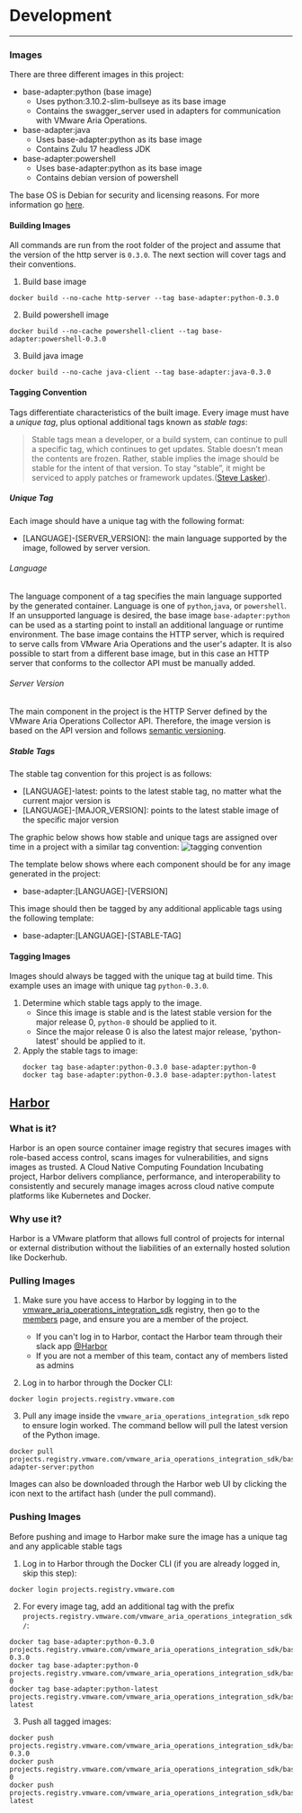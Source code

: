 # Development
* * *
### Images
There are three different images in this project:
- base-adapter:python (base image)
	- Uses python:3.10.2-slim-bullseye as its base image
	- Contains the swagger_server used in adapters for communication with VMware Aria Operations.
- base-adapter:java
	- Uses base-adapter:python as its base image
	- Contains Zulu 17 headless JDK
- base-adapter:powershell
	- Uses base-adapter:python as its base image
	- Contains debian version of powershell

The base OS is Debian for security and licensing reasons. For more information go [here](https://confluence.eng.vmware.com/display/OS/Container+Base+OS).

#### Building Images
All commands are run from the root folder of the project and assume that the version of the http server is `0.3.0`.
The next section will cover tags and their conventions.

1. Build base image
```
docker build --no-cache http-server --tag base-adapter:python-0.3.0
```
2. Build powershell image
```
docker build --no-cache powershell-client --tag base-adapter:powershell-0.3.0
```
3. Build java image
```
docker build --no-cache java-client --tag base-adapter:java-0.3.0
```

#### Tagging Convention
Tags differentiate characteristics of the built image. Every image must have a _unique tag_, plus optional additional tags known as _stable tags_:

>   Stable tags mean a developer, or a build system, can continue to pull a specific tag, which
>   continues to get updates. Stable doesn’t mean the contents are frozen. Rather, stable implies the image
>   should be stable for the intent of that version. To stay “stable”, it might be serviced to apply
>   patches or framework updates.([Steve Lasker](https://docs.microsoft.com/en-us/azure/container-registry/container-registry-image-tag-version#:~:text=Stable%20tags%20mean,or%20framework%20updates.)).

##### Unique Tag
Each image should have a unique tag with the following format:

- [LANGUAGE]-[SERVER_VERSION]: the main language supported by the image, followed by server version.

###### Language
The language component of a tag specifies the main language supported by the generated container.
Language is one of `python`,`java`, or `powershell`. If an unsupported language is desired, the base
image `base-adapter:python` can be used as a starting point to install an additional
language or runtime environment. The base image contains the HTTP server, which is required to serve
calls from VMware Aria Operations and the user's adapter. It is also possible to start from a different 
base image, but in this case an HTTP server that conforms to the collector API must be manually added.

###### Server Version
The main component in the project is the HTTP Server defined by the VMware Aria Operations Collector API. 
Therefore, the image version is based on the API version and follows [semantic versioning](https://semver.org/).


##### Stable Tags
The stable tag convention for this project is as follows:

- [LANGUAGE]-latest: points to the latest stable tag, no matter what the current major version is
- [LANGUAGE]-[MAJOR_VERSION]: points to the latest stable image of the specific major version

The graphic below shows how stable and unique tags are assigned over time in a project with a similar tag convention:
![tagging convention](https://stevelaskerblog.files.wordpress.com/2018/03/stabletagging.gif)


The template below shows where each component should be for any image generated
in the project:

 - base-adapter:[LANGUAGE]-[VERSION]

This image should then be tagged by any additional applicable tags using the
following template:

 - base-adapter:[LANGUAGE]-[STABLE-TAG]

#### Tagging Images
Images should always be tagged with the unique tag at build time. This example uses an image with
unique tag `python-0.3.0`.

1. Determine which stable tags apply to the image.
	- Since this image is stable and is the latest stable version for the major release 0,  `python-0` should be applied to it.
	- Since the major release 0 is also the latest major release, 'python-latest' should be applied to it.
2. Apply the stable tags to image:
	```
	docker tag base-adapter:python-0.3.0 base-adapter:python-0
	docker tag base-adapter:python-0.3.0 base-adapter:python-latest
	```

## [Harbor](https://confluence.eng.vmware.com/display/HARBOR/Harbor)

### What is it?
Harbor is an open source container image registry that secures images
with role-based access control, scans images for vulnerabilities, and signs
images as trusted. A Cloud Native Computing Foundation Incubating project, Harbor delivers compliance, performance,
and interoperability to consistently and securely manage images across cloud
native compute platforms like Kubernetes and Docker.

### Why use it?
Harbor is a VMware platform that allows full control of projects for internal or external distribution
without the liabilities of an externally hosted solution like Dockerhub.

### Pulling Images

1. Make sure you have access to Harbor by logging in to the [vmware_aria_operations_integration_sdk](https://projects.registry.vmware.com/harbor/projects/46752/repositories) registry,
then go to the [members](https://projects.registry.vmware.com/harbor/projects/46752/members) page, and ensure you are a member of the project.
	- If you can't log in to Harbor, contact the Harbor team through their slack app [@Harbor](https://cloud-native.slack.com/messages/harbor)
	- If you are not a member of this team, contact any of members listed as admins

2. Log in to harbor through the Docker CLI:
```
docker login projects.registry.vmware.com
```

3. Pull any image inside the `vmware_aria_operations_integration_sdk`  repo to ensure login worked. The command
bellow will pull the latest version of the Python image.
```
docker pull projects.registry.vmware.com/vmware_aria_operations_integration_sdk/base-adapter-server:python
```
Images can also be downloaded through the Harbor web UI by clicking the icon next to the artifact hash (under the pull command).
### Pushing Images
Before pushing and image to Harbor make sure the image has a unique tag and any applicable stable tags

1. Log in to Harbor through the Docker CLI (if you are already logged in, skip this step):
```
docker login projects.registry.vmware.com
```

2. For every image tag, add an additional tag with the prefix `projects.registry.vmware.com/vmware_aria_operations_integration_sdk/`:
```
docker tag base-adapter:python-0.3.0 projects.registry.vmware.com/vmware_aria_operations_integration_sdk/base_adapter:python-0.3.0
docker tag base-adapter:python-0 projects.registry.vmware.com/vmware_aria_operations_integration_sdk/base_adapter:python-0
docker tag base-adapter:python-latest projects.registry.vmware.com/vmware_aria_operations_integration_sdk/base_adapter:python-latest
```

3. Push all tagged images:
```
docker push projects.registry.vmware.com/vmware_aria_operations_integration_sdk/base_adapter:python-0.3.0
docker push projects.registry.vmware.com/vmware_aria_operations_integration_sdk/base_adapter:python-0
docker push projects.registry.vmware.com/vmware_aria_operations_integration_sdk/base_adapter:python-latest
```
